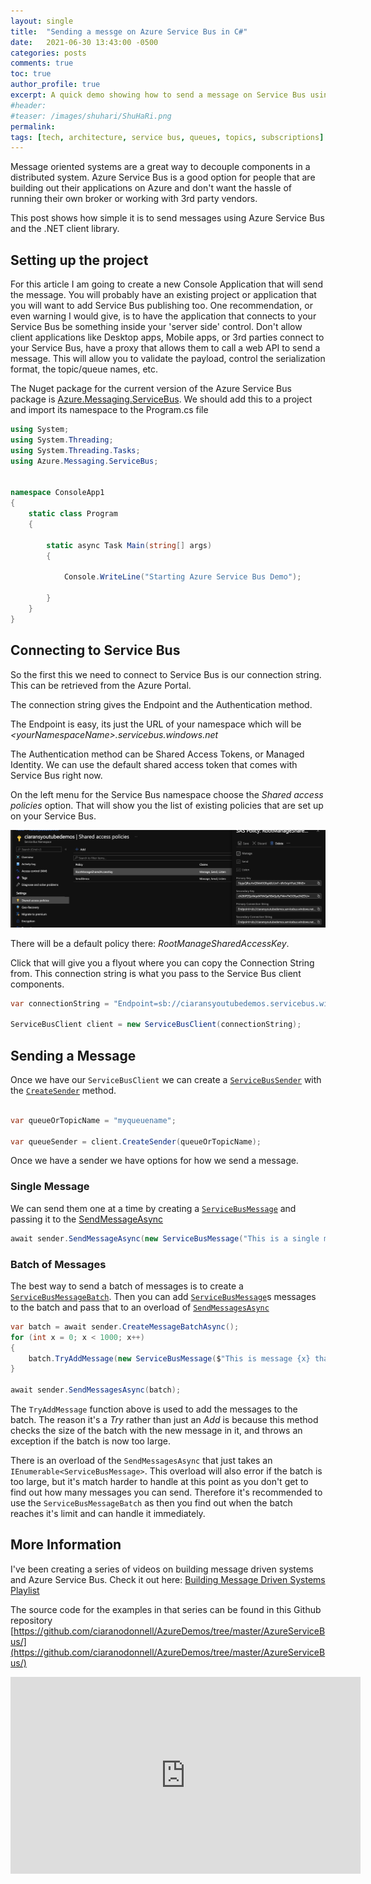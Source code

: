 ```yaml
---
layout: single
title:  "Sending a messge on Azure Service Bus in C#"
date:   2021-06-30 13:43:00 -0500
categories: posts
comments: true
toc: true
author_profile: true
excerpt: A quick demo showing how to send a message on Service Bus using C# and .NET
#header:
#teaser: /images/shuhari/ShuHaRi.png
permalink: 
tags: [tech, architecture, service bus, queues, topics, subscriptions]
---
```


Message oriented systems are a great way to decouple components in a distributed system.
Azure Service Bus is a good option for people that are building out their applications on Azure and don't want the hassle of running their own broker or working with 3rd party vendors. 

This post shows how simple it is to send messages using Azure Service Bus and the .NET client library.

## Setting up the project

For this article I am going to create a new Console Application that will send the message. 
You will probably have an existing project or application that you will want to add Service Bus publishing too. 
One recommendation, or even warning I would give, is to have the application that connects to your Service Bus be something inside your 'server side' control.
Don't allow client applications like Desktop apps, Mobile apps, or 3rd parties connect to your Service Bus, have a proxy that allows them to call a web API to send a message.
This will allow you to validate the payload, control the serialization format, the topic/queue names, etc.

The Nuget package for the current version of the Azure Service Bus package is [Azure.Messaging.ServiceBus](https://www.nuget.org/packages/Azure.Messaging.ServiceBus/).
We should add this to a project and import its namespace to the Program.cs file

``` csharp
using System;
using System.Threading;
using System.Threading.Tasks;
using Azure.Messaging.ServiceBus;


namespace ConsoleApp1
{
	static class Program
	{

		static async Task Main(string[] args)
		{

			Console.WriteLine("Starting Azure Service Bus Demo");

        }
    }
}
```

## Connecting to Service Bus

So the first this we need to connect to Service Bus is our connection string. 
This can be retrieved from the Azure Portal.

The connection string gives the Endpoint and the Authentication method. 

The Endpoint is easy, its just the URL of your namespace which will be *&lt;yourNamespaceName&gt;.servicebus.windows.net*

The Authentication method can be Shared Access Tokens, or Managed Identity. We can use the default shared access token that comes with Service Bus right now. 

On the left menu for the Service Bus namespace choose the *Shared access policies* option.
That will show you the list of existing policies that are set up on your Service Bus.

![Service bus tokens](/images/servicebus/shared-access-tokens.png)

There will be a default policy there: *RootManageSharedAccessKey*. 

Click that will give you a flyout where you can copy the Connection String from.
This connection string is what you pass to the Service Bus client components.

``` csharp
var connectionString = "Endpoint=sb://ciaransyoutubedemos.servicebus.windows.net/;SharedAccessKeyName=RootManageSharedAccessKey;SharedAccessKey=...=";

ServiceBusClient client = new ServiceBusClient(connectionString);

```

## Sending a Message

Once we have our ```ServiceBusClient``` we can create a [```ServiceBusSender```](https://docs.microsoft.com/en-us/dotnet/api/azure.messaging.servicebus.servicebussender?view=azure-dotnet) with the [```CreateSender```](https://docs.microsoft.com/en-us/dotnet/api/azure.messaging.servicebus.servicebusclient.createsender?view=azure-dotnet) method.

``` csharp

var queueOrTopicName = "myqueuename";

var queueSender = client.CreateSender(queueOrTopicName);
```

Once we have a sender we have options for how we send a message. 

### Single Message

We can send them one at a time by creating a [```ServiceBusMessage```](https://docs.microsoft.com/en-us/dotnet/api/azure.messaging.servicebus.servicebusmessage?view=azure-dotnet) and passing it to the [SendMessageAsync](https://docs.microsoft.com/en-us/dotnet/api/azure.messaging.servicebus.servicebussender.sendmessageasync?view=azure-dotnet#Azure_Messaging_ServiceBus_ServiceBusSender_SendMessageAsync_Azure_Messaging_ServiceBus_ServiceBusMessage_System_Threading_CancellationToken_)

```csharp
await sender.SendMessageAsync(new ServiceBusMessage("This is a single message that we sent"));
```

### Batch of Messages

The best way to send a batch of messages is to create a [```ServiceBusMessageBatch```](https://docs.microsoft.com/en-us/dotnet/api/azure.messaging.servicebus.servicebusmessagebatch?view=azure-dotnet). Then you can add [```ServiceBusMessage```](https://docs.microsoft.com/en-us/dotnet/api/azure.messaging.servicebus.servicebusmessage?view=azure-dotnet)s messages to the batch and pass that to an overload of [```SendMessagesAsync```](https://docs.microsoft.com/en-us/dotnet/api/azure.messaging.servicebus.servicebussender.sendmessagesasync?view=azure-dotnet#Azure_Messaging_ServiceBus_ServiceBusSender_SendMessagesAsync_Azure_Messaging_ServiceBus_ServiceBusMessageBatch_System_Threading_CancellationToken_)

``` csharp
var batch = await sender.CreateMessageBatchAsync();
for (int x = 0; x < 1000; x++)
{
    batch.TryAddMessage(new ServiceBusMessage($"This is message {x} that we sent"));
}

await sender.SendMessagesAsync(batch);
```

The ```TryAddMessage``` function above is used to add the messages to the batch.
The reason it's a *Try* rather than just an *Add* is because this method checks the size of the batch with the new message in it, and throws an exception if the batch is now too large.  

There is an overload of the ```SendMessagesAsync``` that just takes an ```IEnumerable<ServiceBusMessage>```.
This overload will also error if the batch is too large, but it's match harder to handle at this point as you don't get to find out how many messages you can send.
Therefore it's recommended to use the ```ServiceBusMessageBatch``` as then you find out when the batch reaches it's limit and can handle it immediately.


## More Information

I've been creating a series of videos on building message driven systems and Azure Service Bus. Check it out here:
[Building Message Driven Systems Playlist](https://www.youtube.com/watch?v=57Qr9tk6Uxc&list=PLj1Z4NiDbwIOkkPvM2HFbMMPb9Lr1B_Oj)

The source code for the examples in that series can be found in this Github repository [https://github.com/ciaranodonnell/AzureDemos/tree/master/AzureServiceBus/](https://github.com/ciaranodonnell/AzureDemos/tree/master/AzureServiceBus/)

<iframe width="560" height="315" src="https://www.youtube.com/embed/QgWYeqZdxO8" title="YouTube video player" frameborder="0" allow="accelerometer; autoplay; clipboard-write; encrypted-media; gyroscope; picture-in-picture" allowfullscreen></iframe>